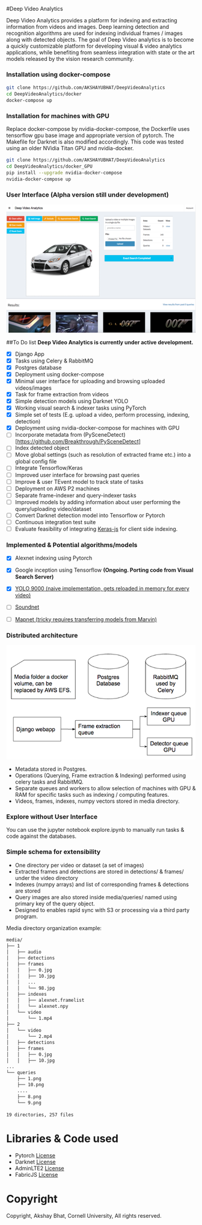 #Deep Video Analytics

Deep Video Analytics provides a platform for indexing and extracting information from videos and images.
Deep learning detection and recognition algorithms are used for indexing individual frames / images along with 
detected objects. The goal of Deep Video analytics is to become a quickly customizable platform for developing 
visual & video analytics applications, while benefiting from seamless integration with state or the art models released
by the vision research community. 

### Installation using docker-compose

````bash
git clone https://github.com/AKSHAYUBHAT/DeepVideoAnalytics 
cd DeepVideoAnalytics/docker
docker-compose up 
````
### Installation for machines with GPU

Replace docker-compose by nvidia-docker-compose, the Dockerfile uses tensorflow gpu base image and appropriate version of pytorch.
The Makefile for Darknet is also modified accordingly. This code was tested using an older NVidia Titan GPU and nvidia-docker.

````bash
git clone https://github.com/AKSHAYUBHAT/DeepVideoAnalytics 
cd DeepVideoAnalytics/docker_GPU
pip install --upgrade nvidia-docker-compose
nvidia-docker-compose up 
````

### User Interface (Alpha version still under development)

![UI Screenshot](demo/alpha_screenshot.png "Alpha Screenshot")

##To Do list
**Deep Video Analytics is currently under active development.**

- [x] Django App
- [x] Tasks using Celery & RabbitMQ
- [x] Postgres database
- [x] Deployment using docker-compose
- [x] Minimal user interface for uploading and browsing uploaded videos/images
- [x] Task for frame extraction from videos
- [x] Simple detection models using Darknet YOLO
- [x] Working visual search & indexer tasks using PyTorch
- [X] Simple set of tests (E.g. upload a video, perform processing, indexing, detection)
- [X] Deployment using nvidia-docker-compose for machines with GPU
- [ ] Incorporate metadata from (PySceneDetect)[https://github.com/Breakthrough/PySceneDetect]
- [ ] Index detected object 
- [ ] Move global settings (such as resolution of extracted frame etc.) into a global config file
- [ ] Integrate Tensorflow/Keras 
- [ ] Improved user interface for browsing past queries
- [ ] Improve & user TEvent model to track state of tasks
- [ ] Deployment on AWS P2 machines
- [ ] Separate frame-indexer and query-indexer tasks
- [ ] Improved models by adding information about user performing the query/uploading video/dataset
- [ ] Convert Darknet detection model into Tensorflow or Pytorch 
- [ ] Continuous integration test suite
- [ ] Evaluate feasibility of integrating [Keras-js](https://github.com/transcranial/keras-js) for client side indexing.

### Implemented & Potential algorithms/models
- [x] Alexnet indexing using Pytorch 
- [x] Google inception using Tensorflow **(Ongoing. Porting code from Visual Search Server)**
- [x] [YOLO 9000 (naive implementation, gets reloaded in memory for every video)](http://pjreddie.com/darknet/yolo/)
- [ ] [Soundnet](http://projects.csail.mit.edu/soundnet/)
- [ ] [Mapnet (tricky requires transferring models from Marvin)](http://www.cs.princeton.edu/~aseff/mapnet/) 
 
   
 
### Distributed architecture

![Architecture](demo/architecture.png "System architecture")

- Metadata stored in Postgres.
- Operations (Querying, Frame extraction & Indexing) performed using celery tasks and RabbitMQ.
- Separate queues and workers to allow selection of machines with GPU & RAM for specific tasks such as indexing / computing features.
- Videos, frames, indexes, numpy vectors stored in media directory.

### Explore without User Interface

You can use the jupyter notebook explore.ipynb to manually run tasks & code against the databases. 

### Simple schema for extensibility

 - One directory per video or dataset (a set of images)
 - Extracted frames and detections are stored in detections/ & frames/ under the video directory
 - Indexes (numpy arrays) and list of corresponding frames & detections are stored 
 - Query images are also stored inside media/queries/ named using primary key of the query object.
 - Designed to enables rapid sync with S3 or processing via a third party program.

Media directory organization example: 
```
media/
├── 1
│   ├── audio
│   ├── detections
│   ├── frames
│   │   ├── 0.jpg
│   │   ├── 10.jpg
│   │   ...
│   │   └── 98.jpg
│   ├── indexes
│   │   ├── alexnet.framelist
│   │   └── alexnet.npy
│   └── video
│       └── 1.mp4
├── 2
│   └── video
│       └── 2.mp4
│   ├── detections
│   ├── frames
│   │   ├── 0.jpg
│   │   ├── 10.jpg
...
└── queries
    ├── 1.png
    ├── 10.png
    ....
    ├── 8.png
    └── 9.png

19 directories, 257 files
```

# Libraries & Code used
- Pytorch [License](https://github.com/pytorch/pytorch/blob/master/LICENSE)
- Darknet [License](https://github.com/pjreddie/darknet/blob/master/LICENSE)
- AdminLTE2 [License](https://github.com/almasaeed2010/AdminLTE/blob/master/LICENSE)
- FabricJS [License](https://github.com/kangax/fabric.js/blob/master/LICENSE)

# Copyright
Copyright, Akshay Bhat, Cornell University, All rights reserved.